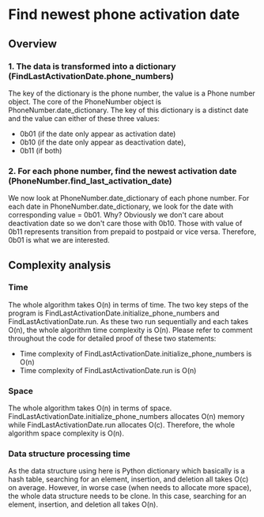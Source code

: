 # Find newest phone activation date

## Overview

### 1. The data is transformed into a dictionary (FindLastActivationDate.phone_numbers)

The key of the dictionary is the phone number, the value is a Phone number object. 
The core of the PhoneNumber object is PhoneNumber.date_dictionary. 
The key of this dictionary is a distinct date and the value can either of these three values:

- 0b01 (if the date only appear as activation date) 
- 0b10 (if the date only appear as deactivation date),
- 0b11 (if both) 

### 2. For each phone number, find the newest activation date (PhoneNumber.find_last_activation_date)

We now look at PhoneNumber.date_dictionary of each phone number. 
For each date in PhoneNumber.date_dictionary, we look for the date with corresponding value =  0b01. Why?
Obviously we don't care about deactivation date so we don't care those with 0b10. 
Those with value of 0b11 represents transition from prepaid to postpaid or vice versa.
Therefore, 0b01 is what we are interested.

## Complexity analysis

### Time

The whole algorithm takes O(n) in terms of time. The two key steps of the program is 
FindLastActivationDate.initialize_phone_numbers and FindLastActivationDate.run. 
As these two run sequentially and each takes O(n), the whole algorithm time complexity is O(n).
Please refer to comment throughout the code for detailed proof of these two statements:
- Time complexity of FindLastActivationDate.initialize_phone_numbers is O(n)
- Time complexity of FindLastActivationDate.run is O(n)

### Space

The whole algorithm takes O(n) in terms of space. 
FindLastActivationDate.initialize_phone_numbers allocates O(n) memory while 
FindLastActivationDate.run allocates O(c).
Therefore, the whole algorithm space complexity is O(n).

### Data structure processing time

As the data structure using here is Python dictionary which basically is a hash table, 
searching for an element, insertion, and deletion all takes O(c) on average.
However, in worse case (when needs to allocate more space), the whole data structure needs to be clone.
In this case, searching for an element, insertion, and deletion all takes O(n).  